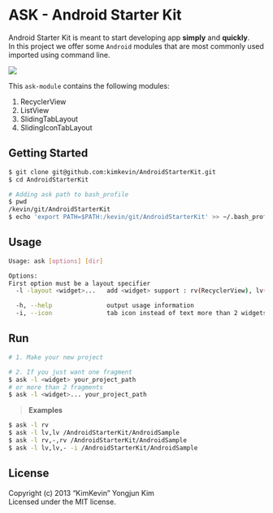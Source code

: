 ASK - Android Starter Kit
=====

Android Starter Kit is meant to start developing app **simply** and **quickly**.  
In this project we offer some `Android` modules that are most commonly used imported using command line.

![](https://github.com/kimkevin/AndroidStarterKit/blob/master/assets/ask_00.gif)

This `ask-module` contains the following modules:

1. RecyclerView
2. ListView
3. SlidingTabLayout 
4. SlidingIconTabLayout 

## Getting Started

```bash
$ git clone git@github.com:kimkevin/AndroidStarterKit.git
$ cd AndroidStarterKit

# Adding ask path to bash_profile
$ pwd
/kevin/git/AndroidStarterKit
$ echo 'export PATH=$PATH:/kevin/git/AndroidStarterKit' >> ~/.bash_profile
```

## Usage
```bash
Usage: ask [options] [dir]

Options:
First option must be a layout specifier
  -l -layout <widget>...   add <widget> support : rv(RecyclerView), lv(ListView), sv(ScrollView), -(Default)

  -h, --help               output usage information
  -i, --icon               tab icon instead of text more than 2 widgets
```

## Run

```bash
# 1. Make your new project

# 2. If you just want one fragment
$ ask -l <widget> your_project_path 
# or more than 2 fragments
$ ask -l <widget>... your_project_path
```

> **Examples**
```bash
$ ask -l rv 
$ ask -l lv,lv /AndroidStarterKit/AndroidSample 
$ ask -l rv,-,rv /AndroidStarterKit/AndroidSample
$ ask -l lv,lv,- -i /AndroidStarterKit/AndroidSample
```

## License

Copyright (c) 2013 “KimKevin” Yongjun Kim  
Licensed under the MIT license.

